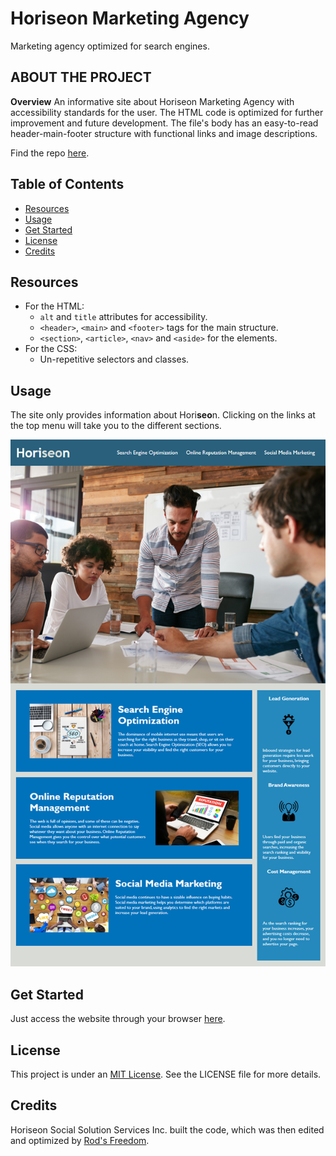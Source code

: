 # Horiseon Marketing Agency
Marketing agency optimized for search engines.

## **ABOUT THE PROJECT**
**Overview**
An informative site about Horiseon Marketing Agency with accessibility standards for the user.
The HTML code is optimized for further improvement and future development. The file's body has an easy-to-read header-main-footer structure with functional links and image descriptions.

Find the repo [here](https://github.com/Rod-Freedom/C1-HoriseonMktgAgency).

## Table of Contents
- [Resources](#resources)
- [Usage](#usage)
- [Get Started](#get-started)
- [License](#license)
- [Credits](#credits)

## Resources
* For the HTML:
    * ```alt``` and ```title``` attributes for accessibility.
    * ```<header>```, ```<main>``` and ```<footer>``` tags for the main structure.
    * ```<section>```, ```<article>```, ```<nav>``` and ```<aside>``` for the elements.
* For the CSS:
    * Un-repetitive selectors and classes.

## Usage
The site only provides information about Hori**seo**n. Clicking on the links at the top menu will take you to the different sections.

![Landing Page](./assets/images/01-html-css-git-homework-demo.png)

## Get Started
Just access the website through your browser [here](https://rod-freedom.github.io/C1-HoriseonMktgAgency/).

## License
This project is under an [MIT License](https://github.com/Rod-Freedom/C1-HoriseonMktgAgency/blob/main/LICENSE). See the LICENSE file for more details.

## Credits
Horiseon Social Solution Services Inc. built the code, which was then edited and optimized by [Rod's Freedom](https://github.com/Rod-Freedom).
